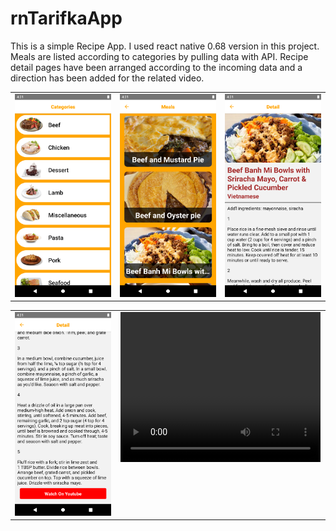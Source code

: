 # rnTarifkaApp

This is a simple Recipe App. 
I used react native 0.68 version in this project.
Meals are listed according to categories by pulling data with API.
Recipe detail pages have been arranged according to the incoming data and a direction has been added for the related video.


<!DOCTYPE html>
<html>
  <head>
  </head>
  <body>
    <table>
    <tr>
    <td valign="top" width="33%">
<div align="center">  
<img style="width: 100%; height:auto;" src="./src/images/1.png" />
</div>

</td>
<td valign="top" width="33%">

<div align="center">  
<img style="width: 100%; height:auto;" src="./src/images/2.png" />
</div>

</td>
<td valign="top" width="33%">
<div align="center">
<img style="width: 100%; height:auto;" src="./src/images/3.png" />
</div>  
</td>
</tr>
</table>
    <table>
    <tr>
<td valign="top" width="33%">
<div align="center">
<img style="width: 100%; height:auto;" src="./src/images/4.png" />
</div>  
</td>
<td valign="top" width="33%">
<div align="center">
            <video width="320" height="240" controls autoplay mute>
                <source src="./src/videos/1.mp4" type="video/mp4">
                Your browser does not support the video tag.
            </video>
</div>  
</td>
</tr>
</table>
  </body>
</html>

